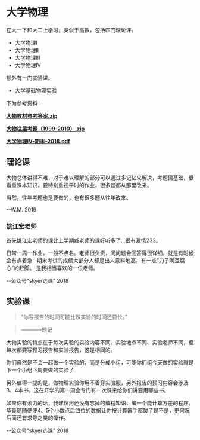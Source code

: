 # 大学物理

在大一下和大二上学习，类似于高数，包括四门理论课。

- 大学物理I
- 大学物理II
- 大学物理III
- 大学物理IV

额外有一门实验课。

- 大学基础物理实验

下为参考资料：

**[大物教材参考答案.zip](./src/大物教材参考答案.zip)**

**[大物往届考题（1999-2010）.zip](./src/大物往届考题（1999-2010）.zip)**

**[大学物理IV-期末-2018.pdf](./src/大学物理IV-期末-2018.pdf)**

## 理论课

大物总体讲得不难，对于难以理解的部分可以通过多记忆来解决，考题偏基础，很看重课本知识，要特别重视平时的作业，很多题都从那里改来。

当然，往年考题也是要做的，也有很多题从往年改来。

--W.M. 2019

### 姚江宏老师

首先姚江宏老师的课比上学期臧老师的课好听多了…很有激情233。

日常一周一作业，一般不点名。老师很负责，问问题会回答得很详细，就是有时候会有点着急…期末考试的成绩大部分人都是出人意料地高，有一点“刀子嘴豆腐心”的赶脚。
是我相当喜欢的一位老师。

--公众号"skyer选课" 2018

## 实验课

>“你写报告的时间可能比做实验的时间还要长。”

>————题记

大物实验的特点在于每次实验的实验内容不同、实验地点不同、实验老师不同，但每次都要写预习报告和实验报告，这是相同的。

你们自然是不会一起做一个实验的，而是分成小组，可能你们组今天做的实验就是下一个小组下周要做的实验了

另外值得一提的是，做物理实验你用不着穿实验服，另外报告的预习内容会涉及3、4本书，这在开学的第一周会专门有一次课来给你们讲要用哪些书。

如果你有余力的话，我建议用还没有忘掉的编程知识，编一个能计算方差的程序，毕竟随随便便4、5个小数点后四位的数据让你按计算器手都酸了是不是，更何况后面还有求导之类的操作。

--公众号"skyer选课" 2018